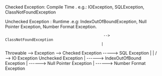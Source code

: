 
Checked Exception: Compile Time . e.g.: IOException, SQLException,
ClassNotFoundException

Unchecked Exception : Runtime .e.g: IndexOutOfBoundException, Null Pointer Exception, Number Format Exception.


                                                 --> ClassNotFoundException
                                                |
Throwable --> Exception --> Checked Exception -----> SQL Exception
                        |                       |
                        \/                       --> IO Exception
                    Unchecked Exception
                        |
                        ------> IndexOutOfBound Exception
                        |
                        ------> Null Pointer Exception
                        |
                        ------> Number Format Exception

